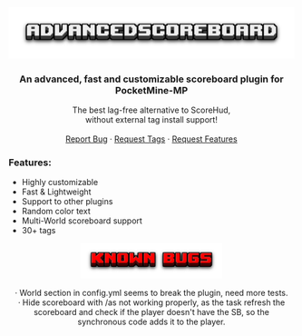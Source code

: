 
<div align="center">
  <a href="https://github.com/SamuelPozzobon/AdvancedScoreboard">
    <img src="backgrounder.png" alt="Logo">
  </a>

  <h3 align="center">An advanced, fast and customizable scoreboard plugin for PocketMine-MP</h3>

  <p align="center">
    The best lag-free alternative to ScoreHud,
    <br>
    without external tag install support!
    <br />
    <br />
    <a href="https://github.com/SamuelPozzobon/AdvancedScoreboard/issues">Report Bug</a>
    ·
    <a href="https://github.com/SamuelPozzobon/AdvancedScoreboard/issues">Request Tags</a>
    ·
    <a href="https://github.com/SamuelPozzobon/AdvancedScoreboard/issues">Request Features</a>
  </p>
</div>

### Features:
- Highly customizable
- Fast & Lightweight
- Support to other plugins
- Random color text
- Multi-World scoreboard support
- 30+ tags
  
<div align="center">
  <a href="">
    <img src="kb.png" alt="bugs" width="250">
    </a>
    <p align="center">  
    · World section in config.yml seems to break the plugin, need more tests.
    <br>
  · Hide scoreboard with /as not working properly, as the task refresh the scoreboard and check if the player doesn't have the SB, so the synchronous code adds it to the player.
</p>
</div>
